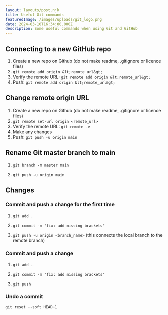 ```yaml
---
layout: layouts/post.njk
title: Useful Git commands
featuredImage: /images/uploads/git_logo.png
date: 2024-03-10T16:34:00.000Z
description: Some useful commands when using Git and GitHub
---
```


## Connecting to a new GitHub repo

1. Create a new repo on Github (do not make readme, .gitignore or licence files)
2. `git remote add origin &lt;remote_url&gt;`
3. Verify the remote URL: `git remote add origin &lt;remote_url&gt;`
4. Push: `git remote add origin &lt;remote_url&gt;`

## Change remote origin URL

1. Create a new repo on Github (do not make readme, .gitignore or licence files)
2. `git remote set-url origin <remote_url>`
3. Verify the remote URL: `git remote -v`
4. Make any changes
5. Push: `git push -u origin main`

## Rename Git master branch to main

1. `git branch -m master main`

2. `git push -u origin main`

## Changes

### Commit and push a change for the first time

1. `git add .`

2. `git commit -m "fix: add missing brackets"`

3. `git push -u origin <branch_name>` (this connects the local branch to the remote branch)

### Commit and push a change
1. `git add .`

2. `git commit -m "fix: add missing brackets"`

3. `git push`

### Undo a commit

`git reset --soft HEAD~1`